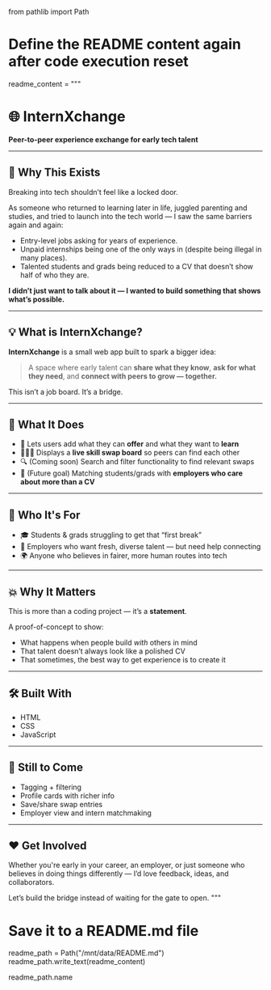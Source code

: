 from pathlib import Path

# Define the README content again after code execution reset
readme_content = """
# 🌐 InternXchange  
**Peer-to-peer experience exchange for early tech talent**

---

## 🧠 Why This Exists

Breaking into tech shouldn’t feel like a locked door.

As someone who returned to learning later in life, juggled parenting and studies, and tried to launch into the tech world — I saw the same barriers again and again:

- Entry-level jobs asking for years of experience.
- Unpaid internships being one of the only ways in (despite being illegal in many places).
- Talented students and grads being reduced to a CV that doesn’t show half of who they are.

**I didn’t just want to talk about it — I wanted to build something that shows what’s possible.**

---

## 💡 What is InternXchange?

**InternXchange** is a small web app built to spark a bigger idea:

> A space where early talent can **share what they know**, **ask for what they need**, and **connect with peers to grow — together.**

This isn’t a job board. It’s a bridge.

---

## 🔧 What It Does

- 📝 Lets users add what they can **offer** and what they want to **learn**
- 🧑‍🤝‍🧑 Displays a **live skill swap board** so peers can find each other
- 🔍 (Coming soon) Search and filter functionality to find relevant swaps
- 🧭 (Future goal) Matching students/grads with **employers who care about more than a CV**

---

## 💬 Who It's For

- 🎓 Students & grads struggling to get that “first break”
- 💼 Employers who want fresh, diverse talent — but need help connecting
- 🌍 Anyone who believes in fairer, more human routes into tech

---

## 💥 Why It Matters

This is more than a coding project — it’s a **statement**.

A proof-of-concept to show:
- What happens when people build *with* others in mind
- That talent doesn’t always look like a polished CV
- That sometimes, the best way to get experience is to create it

---

## 🛠️ Built With

- HTML
- CSS
- JavaScript

---

## 🚧 Still to Come

- Tagging + filtering
- Profile cards with richer info
- Save/share swap entries
- Employer view and intern matchmaking

---

## ❤️ Get Involved

Whether you're early in your career, an employer, or just someone who believes in doing things differently — I’d love feedback, ideas, and collaborators.

Let’s build the bridge instead of waiting for the gate to open.
"""

# Save it to a README.md file
readme_path = Path("/mnt/data/README.md")
readme_path.write_text(readme_content)

readme_path.name
